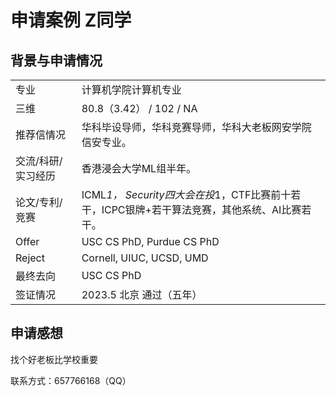 # 申请案例 Z同学

## 背景与申请情况

|  |  |
|  ----  | ----  |
| 专业  | 计算机学院计算机专业 |
| 三维 | 80.8（3.42） / 102 / NA |
| 推荐信情况 | 	华科毕设导师，华科竞赛导师，华科大老板网安学院信安专业。 |
| 交流/科研/实习经历 | 香港浸会大学ML组半年。|
| 论文/专利/竞赛 | ICML*1， Security四大会在投*1，CTF比赛前十若干，ICPC银牌+若干算法竞赛，其他系统、AI比赛若干。 |
| Offer | USC CS PhD, Purdue CS PhD |
| Reject | Cornell, UIUC, UCSD, UMD |
| 最终去向 | USC CS PhD |
| 签证情况 | 2023.5 北京 通过（五年） |

## 申请感想

找个好老板比学校重要

联系方式：657766168（QQ）
